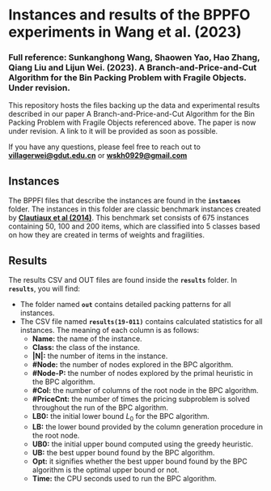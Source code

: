 # Instances and results of the BPPFO experiments in Wang et al. (2023)

### Full reference: Sunkanghong Wang, Shaowen Yao, Hao Zhang, Qiang Liu and Lijun Wei. (2023). A Branch-and-Price-and-Cut Algorithm for the Bin Packing Problem with Fragile Objects. Under revision.

This repository hosts the files backing up the data and experimental results described in our paper A Branch-and-Price-and-Cut Algorithm for the Bin Packing Problem with Fragile Objects referenced above. The paper is now under revision. A link to it will be provided as soon as possible.

If you have any questions, please feel free to reach out to **[villagerwei@gdut.edu.cn](mailto:villagerwei@gdut.edu.cn)** or **[wskh0929@gmail.com](mailto:wskh0929@gmail.com)**

## Instances

The BPPFI files that describe the instances are found in the **`instances`** folder. The instances in this folder are classic benchmark instances created by [**Clautiaux et al (2014)**](https://doi.org/10.1016/j.dam.2012.04.010). This benchmark set consists of 675 instances containing 50, 100 and 200 items, which are classified into 5 classes based on how they are created in terms of weights and fragilities.

## Results

The results CSV and OUT files are found inside the **`results`** folder. In **``results``**, you will find:

- The folder named **``out``** contains detailed packing patterns for all instances.
- The CSV file named **``results(19-011)``** contains calculated statistics for all instances. The meaning of each column is as follows:
  - **Name:** the name of the instance.
  - **Class:** the class of the instance.
  - **|N|:** the number of items in the instance.
  - **#Node:** the number of nodes explored in the BPC algorithm.
  - **#Node-P:** the number of nodes explored by the primal heuristic in the BPC algorithm.
  - **#Col:** the number of columns of the root node in the BPC algorithm.
  - **#PriceCnt:** the number of times the pricing subproblem is solved throughout the run of the BPC algorithm.
  - **LB0:** the initial lower bound $L_0$ for the BPC algorithm.
  - **LB:** the lower bound provided by the column generation procedure in the root node.
  - **UB0:** the initial upper bound computed using the greedy heuristic.
  - **UB:** the best upper bound found by the BPC algorithm.
  - **Opt:** it signifies whether the best upper bound found by the BPC algorithm is the optimal upper bound or not.
  - **Time:** the CPU seconds used to run the BPC algorithm.